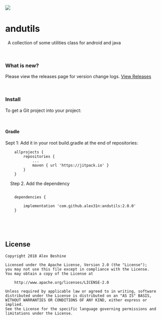 [![](https://jitpack.io/v/alex31n/andutils.svg)](https://jitpack.io/#alex31n/andutils)
&nbsp;


# andutils
&nbsp;
A collection of some utilities class for android and java 

&nbsp;
### What is new? 
Please view the releases page for version change logs. [View Releases](https://github.com/alex31n/andutils/releases/)

&nbsp;
### Install

To get a Git project into your project:

&nbsp;
#### Gradle 

Sept 1: Add it in your root build.gradle at the end of repositories:

```
	allprojects {
		repositories {
			...
			maven { url 'https://jitpack.io' }
		}
	}
```

&nbsp;
&nbsp;
Step 2. Add the dependency
```
	
	dependencies {
		
		implementation 'com.github.alex31n:andutils:2.0.0'
	}
	
	
```



&nbsp;
&nbsp;
## License
    Copyright 2018 Alex Beshine
    
    Licensed under the Apache License, Version 2.0 (the "License");
    you may not use this file except in compliance with the License.
    You may obtain a copy of the License at

        http://www.apache.org/licenses/LICENSE-2.0

    Unless required by applicable law or agreed to in writing, software
    distributed under the License is distributed on an "AS IS" BASIS,
    WITHOUT WARRANTIES OR CONDITIONS OF ANY KIND, either express or implied.
    See the License for the specific language governing permissions and limitations under the License.
    
